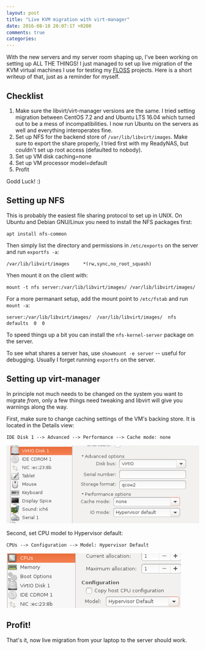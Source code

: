 ```yaml
---
layout: post
title: "Live KVM migration with virt-manager"
date: 2016-08-18 20:07:17 +0200
comments: true
categories:
---
```


With the new servers and my server room shaping up, I've been working on
setting up ALL THE THINGS!  I just managed to set up live migration of
the KVM virtual machines I use for testing my [FLOSS][1] projects.  Here
is a short writeup of that, just as a reminder for myself.


## Checklist

1. Make sure the libvirt/virt-manager versions are the same.
   I tried setting migration between CentOS 7.2 and and Ubuntu LTS 16.04
   which turned out to be a mess of incompatibilities.  I now run Ubuntu
   on the servers as well and everything interoperates fine.
2. Set up NFS for the backend store of `/var/lib/libvirt/images`.  Make
   sure to export the share properly, I tried first with my ReadyNAS, but
   couldn't set up root access (defaulted to nobody).
3. Set up VM disk caching=none
4. Set up VM processor model=default
5. Profit

Godd Luck! :)

<!-- more -->


## Setting up NFS

This is probably the easiest file sharing protocol to set up in UNIX.
On Ubuntu and Debian GNU/Linux you need to install the NFS packages
first:

    apt install nfs-common

Then simply list the directory and permissions in `/etc/exports` on the
server and run `exportfs -a`:

    /var/lib/libvirt/images		*(rw,sync,no_root_squash)

Yhen mount it on the client with:

    mount -t nfs server:/var/lib/libvirt/images/ /var/lib/libvirt/images/

For a more permanant setup, add the mount point to `/etc/fstab` and run
`mount -a`:

    server:/var/lib/libvirt/images/  /var/lib/libvirt/images/  nfs  defaults  0  0

To speed things up a bit you can install the `nfs-kernel-server` package
on the server.

To see what shares a server has, use `showmount -e server` -- useful for
debugging.  Usually I forget running `exportfs` on the server.


## Setting up virt-manager

In principle not much needs to be changed on the system you want to
migrate *from*, only a few things need tweaking and libvirt will give
you warnings along the way.

First, make sure to change caching settings of the VM's backing store.
It is located in the Details view:

    IDE Disk 1 --> Advanced --> Performance --> Cache mode: none

<img class="center" src="/images/migrate-disk-nocache.png">

Second, set CPU model to Hypervisor default:

    CPUs --> Configuration --> Model: Hypervisor Default

<img class="center" src="/images/migrate-cpu-default.png">


## Profit!

That's it, now live migration from your laptop to the server should work.


[1]: https://en.wikipedia.org/wiki/Free_and_open-source_software

<!--
  -- Local Variables:
  -- mode: markdown
  -- End:
  -->
